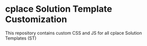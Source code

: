 # cplace Solution Template Customization

This repository contains custom CSS and JS for all cplace Solution Templates (ST)
